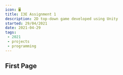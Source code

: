 ```yaml
---
icon: 🖥️
title: I3E Assignment 1
description: 2D top-down game developed using Unity
started: 29/04/2021
date: 2021-04-29
tags: 
 - 2021
 - projects
 - programming
---
```


## First Page